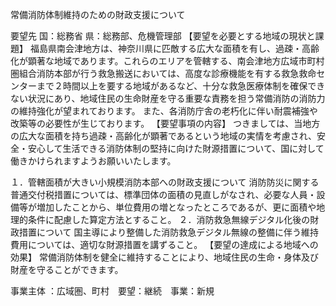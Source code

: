 常備消防体制維持のための財政支援について

要望先	国：総務省
	県：総務部、危機管理部
【要望を必要とする地域の現状と課題】
福島県南会津地方は、神奈川県に匹敵する広大な面積を有し、過疎・高齢化が顕著な地域であります。これらのエリアを管轄する、南会津地方広域市町村圏組合消防本部が行う救急搬送においては、高度な診療機能を有する救急救命センターまで２時間以上を要する地域があるなど、十分な救急医療体制を確保できない状況にあり、地域住民の生命財産を守る重要な責務を担う常備消防の消防力の維持強化が望まれております。
また、各消防庁舎の老朽化に伴い耐震補強や改築等の必要性が生じております。
【要望事項の内容】
つきましては、当地方の広大な面積を持ち過疎・高齢化が顕著であるという地域の実情を考慮され、安全・安心して生活できる消防体制の堅持に向けた財源措置について、国に対して働きかけられますようお願いいたします。

１．管轄面積が大きい小規模消防本部への財政支援について
消防防災に関する普通交付税措置については、標準団体の面積の見直しがなされ、必要な人員・設備等が増加したことから、単位費用の増となったところであるが、更に面積や地理的条件に配慮した算定方法とすること。
２．消防救急無線デジタル化後の財政措置について
国主導により整備した消防救急デジタル無線の整備に伴う維持費用については、適切な財源措置を講ずること。
【要望の達成による地域への効果】
常備消防体制を健全に維持することにより、地域住民の生命・身体及び財産を守ることができます。









事業主体	：広域圏、町村　要望：継続　事業：新規